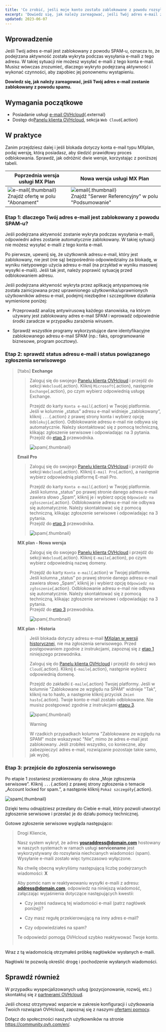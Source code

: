 ```yaml
---
title: 'Co zrobić, jeśli moje konto zostało zablokowane z powodu rozsyłania spamu?'
excerpt: 'Dowiedz się, jak należy zareagować, jeśli Twój adres e-mail zostanie zablokowany z powodu spamu'
updated: 2023-06-07
---
```


## Wprowadzenie

Jeśli Twój adres e-mail jest zablokowany z powodu SPAM-u, oznacza to, że podejrzana aktywność została wykryta podczas wysyłania e-maili z tego adresu. W takiej sytuacji nie możesz wysyłać e-maili z tego konta e-mail. Musisz wówczas zrozumieć, dlaczego wykryto podejrzaną aktywność i wykonać czynności, aby zapobiec jej ponownemu wystąpieniu.

**Dowiedz się, jak należy zareagować, jeśli Twój adres e-mail zostanie zablokowany z powodu spamu.**

## Wymagania początkowe

- Posiadanie usługi [e-mail OVHcloud](https://www.ovhcloud.com/pl/emails/){.external}
- Dostęp do[Panelu klienta OVHcloud](https://www.ovh.com/auth/?action=gotomanager&from=https://www.ovh.pl/&ovhSubsidiary=pl), sekcja `Web Cloud`{.action}

## W praktyce <a name="instructions"></a>

Zanim przejdziesz dalej i jeśli blokada dotyczy konta e-mail typu MXplan, podaj wersję, którą posiadasz, aby śledzić prawidłowy proces odblokowania. Sprawdź, jak odróżnić dwie wersje, korzystając z poniższej tabeli.

|Poprzednia wersja usługi MX Plan|Nowa wersja usługi MX Plan|
|---|---|
|![e-mail](locked_for_spam_images_mxplan-starter-legacy-step1.png){.thumbnail}<br> Znajdź ofertę w polu "Abonament"|![email](locked_for_spam_images_mxplan-starter-new-step1.png){.thumbnail}<br>Znajdź "Serwer Referencyjny" w polu "Podsumowanie"|

### Etap 1: dlaczego Twój adres e-mail jest zablokowany z powodu SPAM-u? <a name="step1"></a>

Jeśli podejrzana aktywność zostanie wykryta podczas wysyłania e-maili, odpowiedni adres zostanie automatycznie zablokowany. W takiej sytuacji nie możesz wysyłać e-maili z tego konta e-mail.

Po pierwsze, upewnij się, że użytkownik adresu e-mail, który jest zablokowany, nie jest (nie są) bezpośrednio odpowiedzialny za blokadę, w wyniku nietypowego użycia adresu e-mail (na przykład w wyniku masowej wysyłki e-maili). Jeśli tak jest, należy poprawić sytuację przed odblokowaniem adresu.

Jeśli podejrzana aktywność wykryta przez aplikację antyspamową nie została zainicjowana przez uprawnionego użytkownika/uprawnionych użytkowników adresu e-mail, podejmij niezbędne i szczegółowe działania wymienione poniżej:

- Przeprowadź analizę antywirusową każdego stanowiska, na którym używany jest zablokowany adres e-mail SPAM i wprowadź odpowiednie środki zaradcze w przypadku zarażenia wirusem.

- Sprawdź wszystkie programy wykorzystujące dane identyfikacyjne zablokowanego adresu e-mail SPAM (np.: faks, oprogramowanie biznesowe, program pocztowy).

### Etap 2: sprawdź status adresu e-mail i status powiązanego zgłoszenia serwisowego <a name="step2"></a>

> [!tabs]
> **Exchange**
>>
>> Zaloguj się do swojego [Panelu klienta OVHcloud](https://www.ovh.com/auth/?action=gotomanager&from=https://www.ovh.pl/&ovhSubsidiary=pl) i przejdź do sekcji `Webcloud`{.action}. Kliknij `Microsoft`{.action}, następnie `Exchange`{.action}, po czym wybierz odpowiednią usługę Exchange.
>>
>> Przejdź do karty `Konta e-mail`{.action} w Twojej platformie. Jeśli w kolumnie „status” adresu e-mail widnieje „zablokowany”, kliknij `...`{.action} z prawej strony konta i wybierz opcję `Odblokuj`{.action}. Odblokowanie adresu e-mail nie odbywa się automatycznie. Należy skontaktować się z pomocą techniczną, klikając zgłoszenie serwisowe i odpowiadając na 3 pytania.<br>
>> Przejdź do [etap 3](locked_for_spam_#step3.) przewodnika.
>>
>> ![spam](blocked-for-SPAM-01-01.png){.thumbnail}
>>
> **Email Pro**
>>
>> Zaloguj się do swojego [Panelu klienta OVHcloud](https://www.ovh.com/auth/?action=gotomanager&from=https://www.ovh.pl/&ovhSubsidiary=pl) i przejdź do sekcji `Webcloud`{.action}. Kliknij `E-mail Pro`{.action}, a następnie wybierz odpowiednią platformę E-mail Pro.
>> 
>> Przejdź do karty `Konta e-mail`{.action} w Twojej platformie. Jeśli kolumna „status” po prawej stronie danego adresu e-mail zawiera słowo „Spam”, kliknij je i wybierz opcję `Odpowiedz na zgłoszenie`{.action}. Odblokowanie adresu e-mail nie odbywa się automatycznie. Należy skontaktować się z pomocą techniczną, klikając zgłoszenie serwisowe i odpowiadając na 3 pytania.<br>
>> Przejdź do [etap 3](locked_for_spam_#step3.) przewodnika.
>>
>> ![spam](blocked-for-SPAM-01-02.png){.thumbnail}
>>
> **MX plan - Nowa wersja**
>>
>> Zaloguj się do swojego [Panelu klienta OVHcloud](https://www.ovh.com/auth/?action=gotomanager&from=https://www.ovh.pl/&ovhSubsidiary=pl) i przejdź do sekcji `Webcloud`{.action}. Kliknij `E-maile`{.action}, po czym wybierz odpowiednią nazwę domeny.
>>
>> Przejdź do karty `Konta e-mail`{.action} w Twojej platformie. Jeśli kolumna „status” po prawej stronie danego adresu e-mail zawiera słowo „Spam”, kliknij je i wybierz opcję `Odpowiedz na zgłoszenie`{.action}. Odblokowanie adresu e-mail nie odbywa się automatycznie. Należy skontaktować się z pomocą techniczną, klikając zgłoszenie serwisowe i odpowiadając na 3 pytania.<br>
>> Przejdź do [etap 3](locked_for_spam_#step3.) przewodnika.
>> 
>> ![spam](blocked-for-SPAM-01-03.png){.thumbnail}
>>
> **MX plan - Historia**
>>
>> Jeśli blokada dotyczy adresu e-mail [MXplan w wersji historycznej](locked_for_spam_#instructions.), nie ma zgłoszenia serwisowego. Przed postępowaniem zgodnie z instrukcjami, zapoznaj się z [etap 1](locked_for_spam_#step1.) niniejszego przewodnika.
>>
>> Zaloguj się do [Panelu klienta OVHcloud](https://www.ovh.com/auth/?action=gotomanager&from=https://www.ovh.pl/&ovhSubsidiary=pl) i przejdź do sekcji `Web Cloud`{.action}. Kliknij `E-maile`{.action}, następnie wybierz odpowiednią domenę.
>>
>> Przejdź do zakładki `E-maile`{.action} Twojej platformy. Jeśli w kolumnie "Zablokowane ze względu na SPAM" widnieje "Tak", kliknij na to hasło, a następnie kliknij przycisk `Zmień hasło`{.action}. Twoje konto e-mail zostało odblokowane. Nie musisz postępować zgodnie z instrukcjami [etapu 3](locked_for_spam_#step3.).
>>
>>![spam](blocked-for-SPAM-01-04.png){.thumbnail}
>>
>> > [!warning]
>> >
>> > W rzadkich przypadkach kolumna "Zablokowane ze względu na SPAM" może wskazywać "Nie", mimo że adres e-mail jest zablokowany. Jeśli zrobiłeś wszystko, co konieczne, aby zabezpieczyć adres e-mail, rozwiązanie pozostaje takie samo, jak wyżej.

### Etap 3: przejście do zgłoszenia serwisowego <a name="step3"></a>

Po etapie 1 zostaniesz przekierowany do okna „Moje zgłoszenia serwisowe”. Kliknij `...`{.action} z prawej strony zgłoszenia o temacie „Account locked for spam.”, a następnie kliknij `Pokaż szczegóły`{.action}. 

![spam](blocked-for-SPAM-02.png){.thumbnail}

Dzięki temu odnajdziesz przesłany do Ciebie e-mail, który pozwoli utworzyć zgłoszenie serwisowe i przesłać je do działu pomocy technicznej.

Gotowe zgłoszenie serwisowe wygląda następująco:

> 
> Drogi Kliencie,
>
> Nasz system wykrył, że adres **youraddress@domain.com** hostowany w naszych systemach w ramach usługi **servicename** jest wykorzystywany do rozsyłania niechcianych wiadomości (spam).
> Wysyłanie e-maili zostało więc tymczasowo wyłączone.
>
> Na chwilę obecną wykryliśmy następującą liczbę podejrzanych wiadomości: **X**
>
> Aby pomóc nam w reaktywowaniu wysyłki e-maili z adresu: **address@domain.com**,
> odpowiedz na niniejszą wiadomość, załączając wyjaśnienia dotyczące następujących kwestii:
>
> - Czy jesteś nadawcą tej wiadomości e-mail (patrz nagłówek poniżej)?
>
> - Czy masz regułę przekierowującą na inny adres e-mail?
>
> - Czy odpowiedziałeś na spam?
> 
> Te odpowiedzi pomogą OVHcloud szybko reaktywować Twoje konto.
> <br>
> <br>
> 

Wraz z tą wiadomością otrzymałeś próbkę nagłówków wysłanych e-maili.

Nagłówki te pozwolą określić drogę i pochodzenie wysłanych wiadomości.

## Sprawdź również <a name="go-further"></a>
 
W przypadku wyspecjalizowanych usług (pozycjonowanie, rozwój, etc.) skontaktuj się z [partnerami OVHcloud](https://partner.ovhcloud.com/pl/directory/).
 
Jeśli chcesz otrzymywać wsparcie w zakresie konfiguracji i użytkowania Twoich rozwiązań OVHcloud, zapoznaj się z naszymi [ofertami pomocy](https://www.ovhcloud.com/pl/support-levels/).
 
Dołącz do społeczności naszych użytkowników na stronie <https://community.ovh.com/en/>.